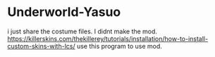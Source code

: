 # Underworld-Yasuo
i just share the costume files. I didnt make the mod.
https://killerskins.com/thekillerey/tutorials/installation/how-to-install-custom-skins-with-lcs/ use this program to use mod.
